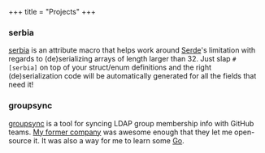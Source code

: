 +++
title = "Projects"
+++

### serbia
[serbia](https://github.com/uint/serbia) is an attribute macro that helps work around
[Serde](https://github.com/serde-rs/serde)'s limitation with regards to (de)serializing
arrays of length larger than 32. Just slap `#[serbia]` on top of your struct/enum
definitions and the right (de)serialization code will be automatically generated for
all the fields that need it!

### groupsync
[groupsync](https://github.com/jamf/groupsync) is a tool for syncing
LDAP group membership info with GitHub teams. [My former company](https://www.jamf.com/)
was awesome enough that they let me open-source it. It was also a way for me
to learn some [Go](https://golang.org/).
